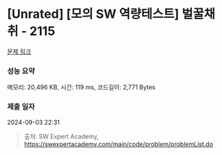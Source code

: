 # [Unrated] [모의 SW 역량테스트] 벌꿀채취 - 2115 

[문제 링크](https://swexpertacademy.com/main/code/problem/problemDetail.do?contestProbId=AV5V4A46AdIDFAWu) 

### 성능 요약

메모리: 20,496 KB, 시간: 119 ms, 코드길이: 2,771 Bytes

### 제출 일자

2024-09-03 22:31



> 출처: SW Expert Academy, https://swexpertacademy.com/main/code/problem/problemList.do